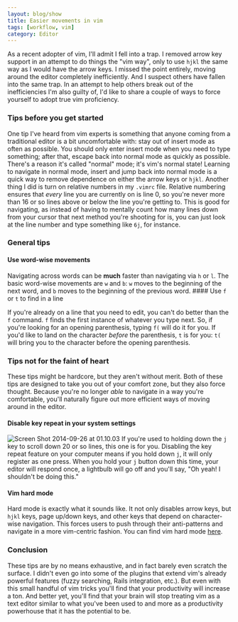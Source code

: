 ```yaml
---
layout: blog/show
title: Easier movements in vim
tags: [workflow, vim]
category: Editor
---
```


As a recent adopter of vim, I'll admit I fell into a trap. I removed arrow key support in an attempt to do things the "vim way", only to use `hjkl` the same way as I would have the arrow keys. I missed the point entirely, moving around the editor completely inefficiently. And I suspect others have fallen into the same trap. In an attempt to help others break out of the inefficiencies I'm also guilty of, I'd like to share a couple of ways to force yourself to adopt true vim proficiency.

### Tips before you get started

 One tip I've heard from vim experts is something that anyone coming from a traditional editor is a bit uncomfortable with: stay out of insert mode as often as possible. You should only enter insert mode when you need to type something; after that, escape back into normal mode as quickly as possible. There's a reason it's called "normal" mode; it's vim's normal state! Learning to navigate in normal mode, insert and jump back into normal mode is a quick way to remove dependence on either the arrow keys or `hjkl`. Another thing I did is turn on relative numbers in my `.vimrc` file. Relative numbering ensures that *every* line you are currently on is line 0, so you're never more than 16 or so lines above or below the line you're getting to. This is good for navigating, as instead of having to mentally count how many lines down from your cursor that next method you're shooting for is, you can just look at the line number and type something like `6j`, for instance.

### General tips

#### Use word-wise movements

 Navigating across words can be **much** faster than navigating via `h` or `l`. The basic word-wise movements are `w` and `b`: `w` moves to the beginning of the next word, and `b` moves to the beginning of the previous word. #### Use `f` or `t` to find in a line

 If you're already on a line that you need to edit, you can't do better than the `f` command. `f` finds the first instance of whatever you type next. So, if you're looking for an opening parenthesis, typing `f(` will do it for you. If you'd like to land on the character *before* the parenthesis, `t` is for you: `t(` will bring you to the character before the opening parenthesis.

### Tips not for the faint of heart

 These tips might be hardcore, but they aren't without merit. Both of these tips are designed to take you out of your comfort zone, but they also force thought. Because you're no longer *able* to navigate in a way you're comfortable, you'll naturally figure out more efficient ways of moving around in the editor.

#### Disable key repeat in your system settings

![Screen Shot 2014-09-26 at 01.10.03](http://res.cloudinary.com/dstrunk/image/upload/v1414083559/Screen-Shot-2014-09-26-at-01_10_03_iohzif.png) If you're used to holding down the `j` key to scroll down 20 or so lines, this one is for you. Disabling the key repeat feature on your computer means if you hold down `j`, it will only register as one press. When you hold your `j` button down this time, your editor will respond once, a lightbulb will go off and you'll say, "Oh yeah! I shouldn't be doing this."

#### Vim hard mode

 Hard mode is exactly what it sounds like. It not only disables arrow keys, but `hjkl` keys, page up/down keys, and other keys that depend on character-wise navigation. This forces users to push through their anti-patterns and navigate in a more vim-centric fashion. You can find vim hard mode [here](https://github.com/wikitopian/hardmode).

### Conclusion

 These tips are by no means exhaustive, and in fact barely even scratch the surface. I didn't even go into some of the plugins that extend vim's already powerful features (fuzzy searching, Rails integration, etc.). But even with this small handful of vim tricks you'll find that your productivity will increase a ton. And better yet, you'll find that your brain will stop treating vim as a text editor similar to what you've been used to and more as a productivity powerhouse that it has the potential to be.
